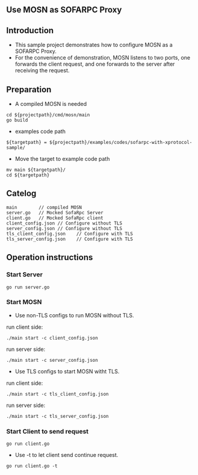 ## Use MOSN as SOFARPC Proxy

## Introduction

+ This sample project demonstrates how to configure MOSN as a SOFARPC Proxy.
+ For the convenience of demonstration, MOSN listens to two ports, one forwards the client request,
 and one forwards to the server after receiving the request.

## Preparation

+ A compiled MOSN is needed

```
cd ${projectpath}/cmd/mosn/main
go build
```

+ examples code path

```
${targetpath} = ${projectpath}/examples/codes/sofarpc-with-xprotocol-sample/
```

+ Move the target to example code path

```
mv main ${targetpath}/
cd ${targetpath}

```


## Catelog

```
main        // compiled MOSN
server.go   // Mocked SofaRpc Server
client.go   // Mocked SofaRpc client
client_config.json // Configure without TLS
server_config.json // Configure without TLS
tls_client_config.json    // Configure with TLS
tls_server_config.json    // Configure with TLS
```

## Operation instructions

### Start Server 

```
go run server.go
```

### Start MOSN

+ Use non-TLS configs to run MOSN without TLS.

run client side:
```
./main start -c client_config.json
```

run server side:
```
./main start -c server_config.json
```

+ Use TLS configs to start MOSN witht TLS.

run client side:
```
./main start -c tls_client_config.json
```

run server side:
```
./main start -c tls_server_config.json
```

### Start Client to send request

```
go run client.go
```
+ Use -t to let client send continue request. 

```
go run client.go -t
```
